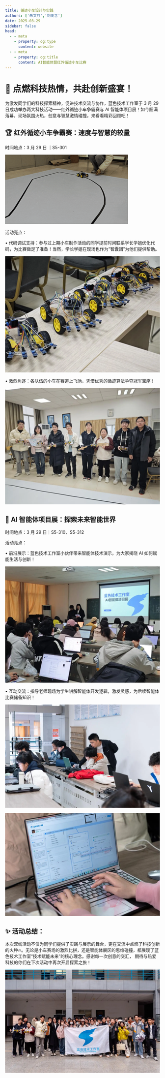 ```yaml
---
title: 循迹小车设计与实践
authors: ['朱文月','刘美含']
date: 2025-03-29
sidebar: false
head:
  - - meta
    - property: og:type
      content: website
  - - meta
    - property: og:title
      content: AI智能体暨红外循迹小车比赛
---
```


# 🚀 点燃科技热情，共赴创新盛宴！

为激发同学们的科技探索精神，促进技术交流与协作，蓝色技术工作室于 3 月 29 日成功举办两大科技活动——红外循迹小车争霸赛与 AI 智能体项目展！如今圆满落幕，现场氛围火热，创意与智慧激情碰撞，来看看精彩回顾吧！

## 🏆 红外循迹小车争霸赛：速度与智慧的较量

时间地点：3 月 29 日 ｜S5-301

![](assets/2025-03-29-tracking-car-and-ai-agent-challenge/img_v3_02lc_a8153abf-f388-4a3a-ad1e-12af65ce105g.gif)

活动亮点：

• 代码调试支持：参与过上期小车制作活动的同学提前时间联系学长学姐优化代码，为比赛做足了准备！当然，学长学姐在现场也作为“智囊团”为他们提供帮助。

![](./assets/2025-03-29-tracking-car-and-ai-agent-challenge/image-1.webp)

• 激烈角逐：各队伍的小车在赛道上飞驰，凭借优秀的循迹算法争夺冠军宝座！

![](./assets/2025-03-29-tracking-car-and-ai-agent-challenge/image-2.webp)

## 🤖 AI 智能体项目展：探索未来智能世界

时间地点：3 月 29 日｜S5-310、S5-312

活动亮点：

• 前沿展示：蓝色技术工作室小伙伴带来智能体技术演示，为大家揭晓 AI 如何赋能生活与创新！

![](./assets/2025-03-29-tracking-car-and-ai-agent-challenge/image-3.webp)

• 互动交流：指导老师现场为学生讲解智能体开发逻辑，激发灵感，为后续智能体比赛储备知识！

![](./assets/2025-03-29-tracking-car-and-ai-agent-challenge/image-4.webp)

![](./assets/2025-03-29-tracking-car-and-ai-agent-challenge/image-5.webp)

## ✨ 活动总结：

本次双线活动不仅为同学们提供了实践与展示的舞台，更在交流中点燃了科技创新的火种🔥。无论是小车赛场的激烈比拼，还是智能体展区的思维碰撞，都展现了蓝色技术工作室“技术赋能未来”的核心理念。感谢每一次创意的交汇， 期待与热爱科技的你们在下次活动中再次开启探索之旅！

![](./assets/2025-03-29-tracking-car-and-ai-agent-challenge/image-6.webp)
